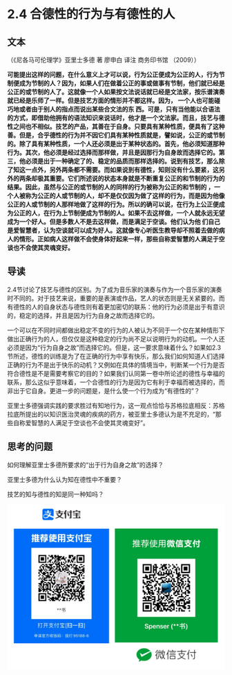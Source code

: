# 2.4 合德性的行为与有德性的人

## 文本

（《尼各马可伦理学》亚里士多德 著 廖申白 译注 商务印书馆 （2009））

**可能提出这样的问题，在什么意义上才可以说，行为公正便成为公正的人，行为节制便成为节制的人？因为，如果人们在做着公正的事或做事有节制，他们就已经是公正的或节制的人了。这就像一个人如果按文法说话就已经是文法家，按乐谱演奏就已经是乐师了一样。但是技艺方面的情形并不都这样。因为， 一个人也可能碰巧地或者由于别人的指点而说出某些合文法的东 西。可是，只有当他能以合语法的方式，即借助他拥有的语法知识来说话时，他才是一个文法家。而且，技艺与德性之间也不相似。技艺的产品，其善在于自身。只要具有某种性质，便具有了这种善。但是，合乎德性的行为并不因它们具有某种性质就是，譬如说，公正的或节制的。除了具有某种性质，一个人还必须是出于某种状态的。首先，他必须知道那种行为。其次，他必须是经过选择而那样做，并且是因那行为自身故而选择它的。第三，他必须是出于一种确定了的、稳定的品质而那样选择的。说到有技艺，那么除了知这一点外，另外两条都不需要。而如果说到有德性，知则没有什么要紧，这另外的两条却极其重要。它们所述说的状态本身就是不断重复公正的和节制的行为的结果。因此，虽然与公正的或节制的人的同样的行为被称为公正的和节制的 ，一个人被称为公正的人或节制的人，却不是仅仅因为做了这样的行为，而是因为他像公正的人或节制的人那样地做了这样的行为。所以的确可以说，在行为上公正便成为公正的人，在行为上节制便成为节制的人。如果不去这样做，一个人就永远无望成为一个好人。但是多数人不是去这样做，而是满足于空谈。他们认为他 们自己是爱智慧者，认为空谈就可以成为好人。这就像专心听医生教导却不照着去做的病人的情形。正如病人这样做不会使身体好起来一样，那些自称爱智慧的人满足于空谈也不会使其灵魂变好。**

## 导读

2.4节讨论了技艺与德性的区别。为了成为音乐家的演奏与作为一个音乐家的演奏时不同的。对于技艺来说，重要的是表演或作品，艺人的状态则是无关紧要的。而有德性的人的自身状态与德性则有着更加密切的联系：他的行为必须是出于有意识的，稳定的选择，并且是因为行为自身之故而选择它的。

一个可以在不同时间都做出稳定不变的行为的人被认为不同于一个仅在某种情形下做出正确行为的人，但仅仅是这种稳定的行为尚不足以说明行为的动机。一个人还必须是因为“行为自身之故”而选择它的。但是，这一要求意味着什么？如果如2.3节所述，德性的训练是为了在正确的行为中享有快乐，那么我们如何知道人们选择正确的行为不是出于快乐的动机？又例如在具体的情境当中，判断某一个行为是否符合德性是不是需要考察它的目的？如果我们认同第一卷中所论述的德性与幸福的联系，那么这似乎意味着，一个合德性的行为是因为它有利于幸福而被选择的，而非出于它自身。更进一步的问题是，是什么使一个行为成为“有德性的”？

亚里士多德强调实践的要求胜过有知地行为，这一观点恰恰与苏格拉底相反：苏格拉底所提出的以知识医治灵魂的疾病的药方，被亚里士多德认为是不充足的，“那些自称爱智慧的人满足于空谈也不会使其灵魂变好”。

## 思考的问题

如何理解亚里士多德所要求的“出于行为自身之故”的选择？

亚里士多德为什么认为知在德性中不重要？

技艺的知与德性的知是同一种知吗？

![](.gitbook/assets/screen-shot-2021-06-10-at-7.41.22-pm.png)

